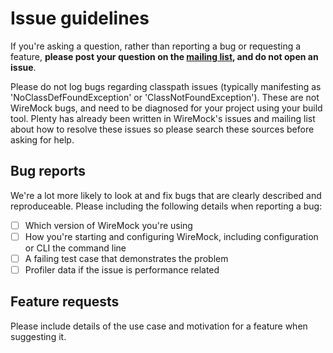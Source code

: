 # Issue guidelines

If you're asking a question, rather than reporting a bug or requesting a feature, **please post your question on the [mailing list](https://groups.google.com/forum/#!forum/wiremock-user), and do not open an issue**.

Please do not log bugs regarding classpath issues (typically manifesting as 'NoClassDefFoundException' or 'ClassNotFoundException').
These are not WireMock bugs, and need to be diagnosed for your project using your build tool. Plenty has already been written in WireMock's issues and mailing list about how to resolve these issues
so please search these sources before asking for help.

## Bug reports

We're a lot more likely to look at and fix bugs that are clearly described and reproduceable. Please including the following details when reporting a bug:

- [ ] Which version of WireMock you're using
- [ ] How you're starting and configuring WireMock, including configuration or CLI the command line
- [ ] A failing test case that demonstrates the problem
- [ ] Profiler data if the issue is performance related   

## Feature requests

Please include details of the use case and motivation for a feature when suggesting it.